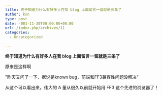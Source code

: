 ```yaml
---
title: 终于知道为什么有好多人在我 blog 上面留言一留就是三条了
author: kxn
type: post
date: -001-11-30T00:00:00+00:00
url: /index.php/archives/11
categories:
  - Uncategorized

---
```

<span><b>终于知道为什么有好多人在我 blog 上面留言一留就是三条了</b></span>

原来是这样啊

"<span>昨天又问了一下，据说是known bug，前端和FF3兼容性问题没解决"</p> 

<p>
  </span>从这个可以看出来，伟大的 A 董从很久以前就开始用 FF3 这个先进的浏览器了！
</p>